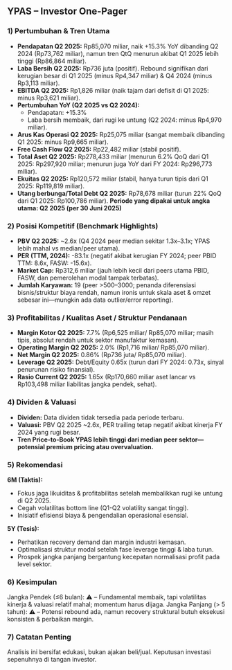 ## YPAS – Investor One-Pager

### 1) Pertumbuhan & Tren Utama
- **Pendapatan Q2 2025:** Rp85,070 miliar, naik +15.3% YoY dibanding Q2 2024 (Rp73,762 miliar), namun tren QtQ menurun akibat Q1 2025 lebih tinggi (Rp86,864 miliar).
- **Laba Bersih Q2 2025:** Rp736 juta (positif). Rebound signifikan dari kerugian besar di Q1 2025 (minus Rp4,347 miliar) & Q4 2024 (minus Rp3,113 miliar).
- **EBITDA Q2 2025:** Rp1,826 miliar (naik tajam dari defisit di Q1 2025: minus Rp3,621 miliar).
- **Pertumbuhan YoY (Q2 2025 vs Q2 2024):**
  - Pendapatan: +15.3%
  - Laba bersih membaik, dari rugi ke untung (Q2 2024: minus Rp4,970 miliar).
- **Arus Kas Operasi Q2 2025:** Rp25,075 miliar (sangat membaik dibanding Q1 2025: minus Rp9,665 miliar).
- **Free Cash Flow Q2 2025:** Rp22,482 miliar (stabil positif).
- **Total Aset Q2 2025:** Rp278,433 miliar (menurun 6.2% QoQ dari Q1 2025: Rp297,920 miliar; menurun juga YoY dari FY 2024: Rp296,773 miliar).
- **Ekuitas Q2 2025:** Rp120,572 miliar (stabil, hanya turun tipis dari Q1 2025: Rp119,819 miliar).
- **Utang berbunga/Total Debt Q2 2025:** Rp78,678 miliar (turun 22% QoQ dari Q1 2025: Rp100,786 miliar).
**Periode yang dipakai untuk angka utama: Q2 2025 (per 30 Juni 2025)**

### 2) Posisi Kompetitif (Benchmark Highlights)
- **PBV Q2 2025:** ~2.6x (Q4 2024 peer median sekitar 1.3x–3.1x; YPAS lebih mahal vs median/peer utama).
- **PER (TTM, 2024):** -83.1x (negatif akibat kerugian FY 2024; peer PBID TTM: 8.6x, FASW: -15.6x).
- **Market Cap:** Rp312,6 miliar (jauh lebih kecil dari peers utama PBID, FASW, dan pemerolehan modal tampak terbatas).
- **Jumlah Karyawan:** 19 (peer >500–3000; penanda diferensiasi bisnis/struktur biaya rendah, namun ironis untuk skala aset & omzet sebesar ini—mungkin ada data outlier/error reporting).

### 3) Profitabilitas / Kualitas Aset / Struktur Pendanaan
- **Margin Kotor Q2 2025:** 7.7% (Rp6,525 miliar/ Rp85,070 miliar; masih tipis, absolut rendah untuk sektor manufaktur kemasan).
- **Operating Margin Q2 2025:** 2.0% (Rp1,716 miliar/ Rp85,070 miliar).
- **Net Margin Q2 2025:** 0.86% (Rp736 juta/ Rp85,070 miliar).
- **Leverage Q2 2025:** Debt/Equity 0.65x (turun dari FY 2024: 0.73x, sinyal penurunan risiko finansial).
- **Rasio Current Q2 2025:** 1.65x (Rp170,660 miliar aset lancar vs Rp103,498 miliar liabilitas jangka pendek, sehat).

### 4) Dividen & Valuasi
- **Dividen:** Data dividen tidak tersedia pada periode terbaru.
- **Valuasi:** PBV Q2 2025 ~2.6x, PER trailing tetap negatif akibat kinerja FY 2024 yang rugi besar.
- **Tren Price-to-Book YPAS lebih tinggi dari median peer sektor—potensial premium pricing atau overvaluation.**

### 5) Rekomendasi
**6M (Taktis):**
- Fokus jaga likuiditas & profitabilitas setelah membalikkan rugi ke untung di Q2 2025.
- Cegah volatilitas bottom line (Q1-Q2 volatility sangat tinggi).
- Inisiatif efisiensi biaya & pengendalian operasional esensial.

**5Y (Tesis):**
- Perhatikan recovery demand dan margin industri kemasan.
- Optimalisasi struktur modal setelah fase leverage tinggi & laba turun.
- Prospek jangka panjang bergantung kecepatan normalisasi profit pada level sektor.

### 6) Kesimpulan
Jangka Pendek (≤6 bulan): ⚠️ – Fundamental membaik, tapi volatilitas kinerja & valuasi relatif mahal; momentum harus dijaga.
Jangka Panjang (> 5 tahun): ⚠️ – Potensi rebound ada, namun recovery struktural butuh eksekusi konsisten & perbaikan margin.

### 7) Catatan Penting
Analisis ini bersifat edukasi, bukan ajakan beli/jual. Keputusan investasi sepenuhnya di tangan investor.